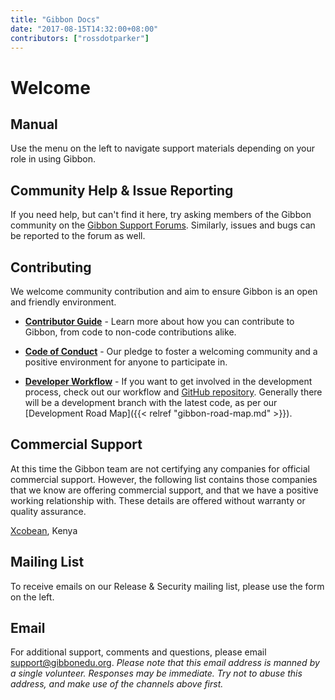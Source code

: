 ```yaml
---
title: "Gibbon Docs"
date: "2017-08-15T14:32:00+08:00"
contributors: ["rossdotparker"]
---
```


# Welcome

## Manual

Use the menu on the left to navigate support materials depending on your role in using Gibbon.

## Community Help & Issue Reporting

If you need help, but can't find it here, try asking members of the Gibbon community on the [Gibbon Support Forums](http://ask.gibbonedu.org/). Similarly, issues and bugs can be reported to the forum as well.

## Contributing

We welcome community contribution and aim to ensure Gibbon is an open and friendly environment. 

- [**Contributor Guide**](https://github.com/GibbonEdu/core/blob/master/.github/CONTRIBUTING.md) - Learn more about how you can contribute to Gibbon, from code to non-code contributions alike.

- [**Code of Conduct**](https://github.com/GibbonEdu/core/blob/master/.github/CODE_OF_CONDUCT.md) - Our pledge to foster a welcoming community and a positive environment for anyone to participate in.

- [**Developer Workflow**](/developers/getting-started/developer-workflow) - If you want to get involved in the development process, check out our workflow and [GitHub repository](https://github.com/GibbonEdu/core). Generally there will be a development branch with the latest code, as per our [Development Road Map]({{< relref "gibbon-road-map.md" >}}).
 
## Commercial Support

At this time the Gibbon team are not certifying any companies for official commercial support. However, the following list contains those companies that we know are offering commercial support, and that we have a positive working relationship with. These details are offered without warranty or quality assurance.

[Xcobean](https://xcobean.org/), Kenya


## Mailing List

To receive emails on our Release & Security mailing list, please use the form on the left.

## Email

For additional support, comments and questions, please email [support@gibbonedu.org](mailto:support@gibbonedu.org). _Please note that this email address is manned by a single volunteer. Responses may be immediate. Try not to abuse this address, and make use of the channels above first._
